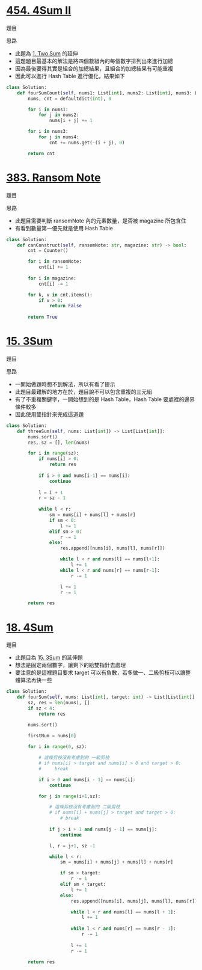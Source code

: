 # [454. 4Sum II](https://leetcode.com/problems/4sum-ii/description/)
題目

思路
- 此題為 [1. Two Sum](https://leetcode.com/problems/two-sum/description/) 的延伸
- 這題題目最基本的解法是將四個數組內的每個數字排列出來進行加總
- 因為最後要得其實是組合的加總結果，且組合的加總結果有可能重複
- 因此可以進行 Hash Table 進行優化，結果如下
```python
class Solution:
    def fourSumCount(self, nums1: List[int], nums2: List[int], nums3: List[int], nums4: List[int]) -> int:
        nums, cnt = defaultdict(int), 0

        for i in nums1:
            for j in nums2:
                nums[i + j] += 1

        for i in nums3:
            for j in nums4:
                cnt += nums.get(-(i + j), 0)

        return cnt
```

# [383. Ransom Note](https://leetcode.com/problems/ransom-note/description/)
題目

思路
- 此題目需要判斷 ransomNote 內的元素數量，是否被 magazine 所包含住
- 有看到數量第一優先就是使用 Hash Table
```python
class Solution:
    def canConstruct(self, ransomNote: str, magazine: str) -> bool:
        cnt = Counter()

        for i in ransomNote:
            cnt[i] += 1
        
        for i in magazine:
            cnt[i] -= 1

        for k, v in cnt.items():
            if v > 0:
                return False
        
        return True

```

# [15. 3Sum](https://leetcode.com/problems/3sum/description/)
題目

思路
- 一開始做題時想不到解法，所以有看了提示
- 此題目最難解的地方在於，題目說不可以包含重複的三元組
- 有了不重複關鍵字，一開始想到的是 Hash Table，Hash Table 要處裡的邊界條件較多
- 因此使用雙指針來完成這道題
```python
class Solution:
    def threeSum(self, nums: List[int]) -> List[List[int]]:
        nums.sort()
        res, sz = [], len(nums)

        for i in range(sz):
            if nums[i] > 0:
                return res
            
            if i > 0 and nums[i-1] == nums[i]:
                continue
            
            l = i + 1
            r = sz - 1
        
            while l < r:
                sm = nums[i] + nums[l] + nums[r]
                if sm < 0:
                    l += 1
                elif sm > 0:
                    r -= 1
                else:
                    res.append([nums[i], nums[l], nums[r]])

                    while l < r and nums[l] == nums[l+1]:
                        l += 1
                    while l < r and nums[r] == nums[r-1]:
                        r -= 1

                    l += 1
                    r -= 1

        return res
```

# [18. 4Sum](https://leetcode.com/problems/4sum/description/)
題目

- 此題目為 [15. 3Sum](https://leetcode.com/problems/3sum/description/) 的延伸題
- 想法是固定兩個數字，讓剩下的給雙指針去處理
- 要注意的是這裡題目要求 target 可以有負數，若多做一、二級剪枝可以讓整體算法再快一些
```python
class Solution:
    def fourSum(self, nums: List[int], target: int) -> List[List[int]]:
        sz, res = len(nums), []
        if sz < 4:
            return res

        nums.sort()
        
        firstNum = nums[0]

        for i in range(0, sz):

            # 這條剪枝沒有考慮到的 一級剪枝
            # if nums[i] > target and nums[i] > 0 and target > 0: 
            #     break

            if i > 0 and nums[i - 1] == nums[i]:
                continue

            for j in range(i+1,sz):

                # 這條剪枝沒有考慮到的 二級剪枝
                # if nums[i] + nums[j] > target and target > 0:
                    # break
                
                if j > i + 1 and nums[j - 1] == nums[j]:
                    continue

                l, r = j+1, sz -1

                while l < r:
                    sm = nums[i] + nums[j] + nums[l] + nums[r]

                    if sm > target:
                        r -= 1
                    elif sm < target:
                        l += 1
                    else:
                        res.append([nums[i], nums[j], nums[l], nums[r]])

                        while l < r and nums[l] == nums[l + 1]:
                            l += 1
                        
                        while l < r and nums[r] == nums[r - 1]:
                            r -= 1
                        
                        l += 1
                        r -= 1

        return res
```